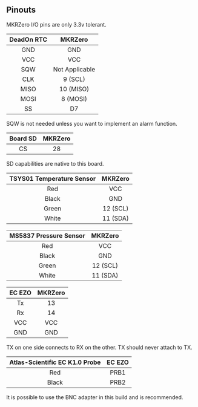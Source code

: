 ## Pinouts

MKRZero I/O pins are only 3.3v tolerant.

|DeadOn RTC|MKRZero|	
|:------------:|:------------:|	
|GND|GND|	
|VCC|VCC|	
|SQW|Not Applicable|
|CLK|9 (SCL)|
|MISO|10 (MISO)|	
|MOSI|8 (MOSI)|	
|SS|D7|	

SQW is not needed unless you want to implement an alarm function.


|Board SD|MKRZero|
|:--------------------:|:--------------------:|
|CS|28|

SD capabilities are native to this board.

|TSYS01 Temperature Sensor|MKRZero|	
|:------------:|:------------:|	
|Red|VCC|	
|Black|GND|	
|Green|12 (SCL)|	
|White|11 (SDA)|	


|MS5837 Pressure Sensor|MKRZero|	
|:------------:|:------------:|	
|Red|VCC|	
|Black|GND|	
|Green|12 (SCL)|	
|White|11 (SDA)|	


|EC EZO|MKRZero|	
|:------------:|:------------:|	
|Tx|13|	
|Rx|14|	
|VCC|VCC|	
|GND|GND|	

TX on one side connects to RX on the other. TX should never attach to TX.

|Atlas-Scientific EC K1.0 Probe|EC EZO|	
|:------------:|:------------:|
|Red|PRB1|	
|Black|PRB2|	

It is possible to use the BNC adapter in this build and is recommended.
